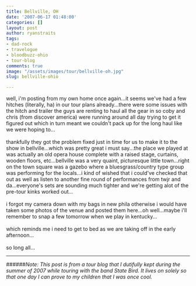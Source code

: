 ```yaml
---
title: Bellville, OH
date: '2007-06-17 01:48:00'
categories: []
layout: post
author: ryanstraits
tags:
- dad-rock
- travelogue
- bloodbuzz-ohio
- tour-blog
comments: true
image: "/assets/images/tour/bellville-oh.jpg"
slug: bellville-ohio

---
```

<!-- break -->

well, i'm posting from my own home once again...it seems we've had a few hitches (literally, ha) in our tour plans already...there were some issues with the hitch and trailer the guys are renting to haul all the gear in so coby and chris (from discover america) were running around all day trying to get it figured out which in turn meant we couldn't pack up for the long haul like we were hoping to...<br /><br />thankfully they got the problem fixed just in time for us to make it to the show in bellville...which was pretty great i must say...the place we played at was actually an old opera house complete with a raised stage, curtains, wooden floors, etc...bellville was a very quaint, picturesque little town...right on the town square was a gazebo where a bluesgrass/country type group was performing for the locals...i kind of wished that i could've checked that out as well as listen to another fine round of performances from twjr and da...everyone's sets are sounding much tighter and we're getting alot of the pre-tour kinks worked out...<br /><br />i forgot my camera down with my bags in new phila otherwise i would have taken some photos of the venue and posted them here...oh well...maybe i'll remember to snap a few tomorrow when we play in kentucky...<br /><br />which reminds me i need to get to bed as we are taking off in the early afternoon...<br /><br />so long all...

---

######*Note: This post is from a tour blog that I dutifully kept during the summer of 2007 while touring with the band State Bird. It lives on solely so that one day I can prove to my children that I was once cool.*

